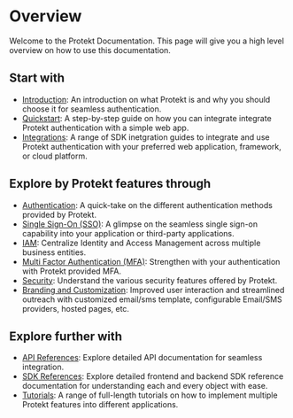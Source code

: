 # Overview

Welcome to the Protekt Documentation. This page will give you a high level overview on how to use this documentation.

## Start with

- [Introduction](./Getting%20Started/index.md): An introduction on what Protekt is and why you should choose it for seamless authentication.
- [Quickstart](./Getting%20Started/Quickstart.md): A step-by-step guide on how you can integrate integrate Protekt authentication with a simple web app.
- [Integrations](./Getting%20Started/Integrations/Nextjs.md): A range of SDK inetgration guides to integrate and use Protekt authentication with your preferred web application, framework, or cloud platform.

## Explore by Protekt features through

- [Authentication](./Authentication/Standard/Email.md): A quick-take on the different authentication methods provided by Protekt.
- [Single Sign-On (SSO)](./Single%20Sign-On%20(SSO)/): A glimpse on the seamless single sign-on capability into your application or third-party applications.
- [IAM](./IAM/): Centralize Identity and Access Management across multiple business entities.
- [Multi Factor Authentication (MFA)](./Multi%20Factor%20Authentication%20(MFA)/): Strengthen with your authentication with Protekt provided MFA.
- [Security](./Security/): Understand the various security features offered by Protekt.
- [Branding and Customization](./Branding%20and%20Customization/): Improved user interaction and streamlined outreach with customized email/sms template, configurable Email/SMS providers, hosted pages, etc.

## Explore further with

- [API References](./Reference/API%20Reference/): Explore detailed API documentation for seamless integration.
- [SDK References](./Reference/SDK%20Reference/): Explore detailed frontend and backend SDK reference documentation for understanding each and every object with ease.
- [Tutorials](./Tutorials/): A range of full-length tutorials on how to implement multiple Protekt features into different applications.